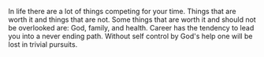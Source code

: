 In life there are a lot of things competing for your time. 
Things that are worth it and things that are not.
Some things that are worth it and should not be overlooked are: God, family, and health.
Career has the tendency to lead you into a never ending path. Without self control by God's help one will be lost in trivial pursuits.
